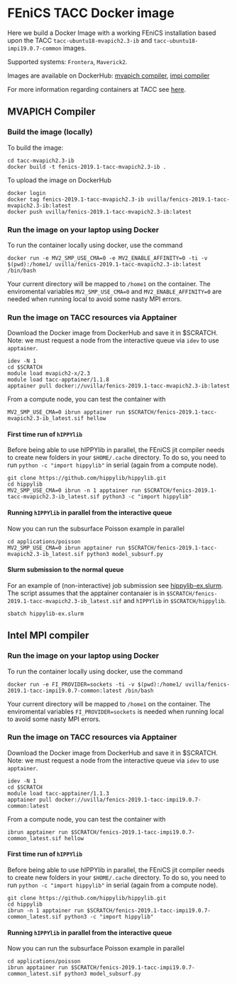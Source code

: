 # FEniCS TACC Docker image

Here we build a Docker Image with a working FEniCS installation based upon the TACC `tacc-ubuntu18-mvapich2.3-ib` and `tacc-ubuntu18-impi19.0.7-common` images.

Supported systems: `Frontera`, `Maverick2`.

Images are available on DockerHub: [mvapich compiler](https://hub.docker.com/r/uvilla/fenics-2019.1-tacc-mvapich2.3-ib), [impi compiler](https://hub.docker.com/r/uvilla/fenics-2019.1-tacc-impi19.0.7-common)

For more information regarding containers at TACC see [here](https://containers-at-tacc.readthedocs.io/en/latest/containers/00.overview.html).

## MVAPICH Compiler

### Build the image (locally)

To build the image:
```
cd tacc-mvapich2.3-ib
docker build -t fenics-2019.1-tacc-mvapich2.3-ib .
```

To upload the image on DockerHub

```
docker login
docker tag fenics-2019.1-tacc-mvapich2.3-ib uvilla/fenics-2019.1-tacc-mvapich2.3-ib:latest
docker push uvilla/fenics-2019.1-tacc-mvapich2.3-ib:latest
```

### Run the image on your laptop using Docker

To run the container locally using docker, use the command
```
docker run -e MV2_SMP_USE_CMA=0 -e MV2_ENABLE_AFFINITY=0 -ti -v $(pwd):/home1/ uvilla/fenics-2019.1-tacc-mvapich2.3-ib:latest /bin/bash 
```
Your current directory will be mapped to `/home1` on the container. The enviromental variables 
`MV2_SMP_USE_CMA=0` and `MV2_ENABLE_AFFINITY=0` are needed when running local to avoid some nasty MPI errors.


### Run the image on TACC resources via Apptainer

Download the Docker image from DockerHub and save it in $SCRATCH. Note: we must request a node from the interactive queue via `idev` to use `apptainer`.
```
idev -N 1
cd $SCRATCH
module load mvapich2-x/2.3
module load tacc-apptainer/1.1.8
apptainer pull docker://uvilla/fenics-2019.1-tacc-mvapich2.3-ib:latest
```

From a compute node, you can test the container with
```
MV2_SMP_USE_CMA=0 ibrun apptainer run $SCRATCH/fenics-2019.1-tacc-mvapich2.3-ib_latest.sif hellow
```

#### First time run of `hIPPYlib`
Before being able to use hIPPYlib in parallel, the FEniCS jit compiler needs to create new folders in your `$HOME/.cache` directory. To do so, you need to run `python -c "import hippylib"` in serial (again from a compute node).

```
git clone https://github.com/hippylib/hippylib.git
cd hippylib
MV2_SMP_USE_CMA=0 ibrun -n 1 apptainer run $SCRATCH/fenics-2019.1-tacc-mvapich2.3-ib_latest.sif python3 -c "import hippylib"
```

#### Running `hIPPYlib` in parallel from the interactive queue

Now you can run the subsurface Poisson example in parallel
```
cd applications/poisson
MV2_SMP_USE_CMA=0 ibrun apptainer run $SCRATCH/fenics-2019.1-tacc-mvapich2.3-ib_latest.sif python3 model_subsurf.py
```

#### Slurm submission to the normal queue

For an example of (non-interactive) job submission see [hippylib-ex.slurm](hippylib-ex.slurm).
The script assumes that the apptainer contanaier is in `$SCRATCH/fenics-2019.1-tacc-mvapich2.3-ib_latest.sif` and `hIPPYlib` in `$SCRATCH/hippylib`.

```
sbatch hippylib-ex.slurm
```

## Intel MPI compiler

### Run the image on your laptop using Docker

To run the container locally using docker, use the command
```
docker run -e FI_PROVIDER=sockets -ti -v $(pwd):/home1/ uvilla/fenics-2019.1-tacc-impi19.0.7-common:latest /bin/bash 
```
Your current directory will be mapped to `/home1` on the container. The enviromental variables
`FI_PROVIDER=sockets` is needed when running local to avoid some nasty MPI errors.

### Run the image on TACC resources via Apptainer

Download the Docker image from DockerHub and save it in $SCRATCH. Note: we must request a node from the interactive queue via `idev` to use `apptainer`.
```
idev -N 1
cd $SCRATCH
module load tacc-apptainer/1.1.3
apptainer pull docker://uvilla/fenics-2019.1-tacc-impi19.0.7-common:latest
```

From a compute node, you can test the container with
```
ibrun apptainer run $SCRATCH/fenics-2019.1-tacc-impi19.0.7-common_latest.sif hellow
```

#### First time run of `hIPPYlib`
Before being able to use hIPPYlib in parallel, the FEniCS jit compiler needs to create new folders in your `$HOME/.cache` directory. To do so, you need to run `python -c "import hippylib"` in serial (again from a compute node).

```
git clone https://github.com/hippylib/hippylib.git
cd hippylib
ibrun -n 1 apptainer run $SCRATCH/fenics-2019.1-tacc-impi19.0.7-common_latest.sif python3 -c "import hippylib"
```

#### Running `hIPPYlib` in parallel from the interactive queue

Now you can run the subsurface Poisson example in parallel
```
cd applications/poisson
ibrun apptainer run $SCRATCH/fenics-2019.1-tacc-impi19.0.7-common_latest.sif python3 model_subsurf.py
```
